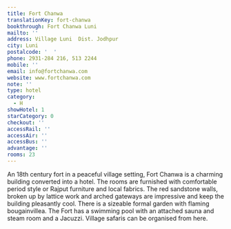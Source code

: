 ```yaml
---
title: Fort Chanwa
translationKey: fort-chanwa
bookthrough: Fort Chanwa Luni
mailto: ''
address: Village Luni  Dist. Jodhpur
city: Luni
postalcode: '  '
phone: 2931-284 216, 513 2244
mobile: ''
email: info@fortchanwa.com
website: www.fortchanwa.com
note: ''
type: hotel
category:
  - H
showHotel: 1
starCategory: 0
checkout: ''
accessRail: ''
accessAir: ''
accessBus: ''
advantage: ''
rooms: 23
---
```

An 18th century fort in a peaceful village setting, Fort Chanwa is a charming building converted into a hotel. The rooms are furnished with comfortable period style or Rajput furniture and local fabrics.     The red sandstone walls, broken up by lattice work and arched gateways are impressive and keep the building pleasantly cool. There is a sizeable formal garden with flaming bougainvillea. The Fort has a swimming pool with an attached sauna and steam room and a Jacuzzi. Village safaris can be organised from here.  